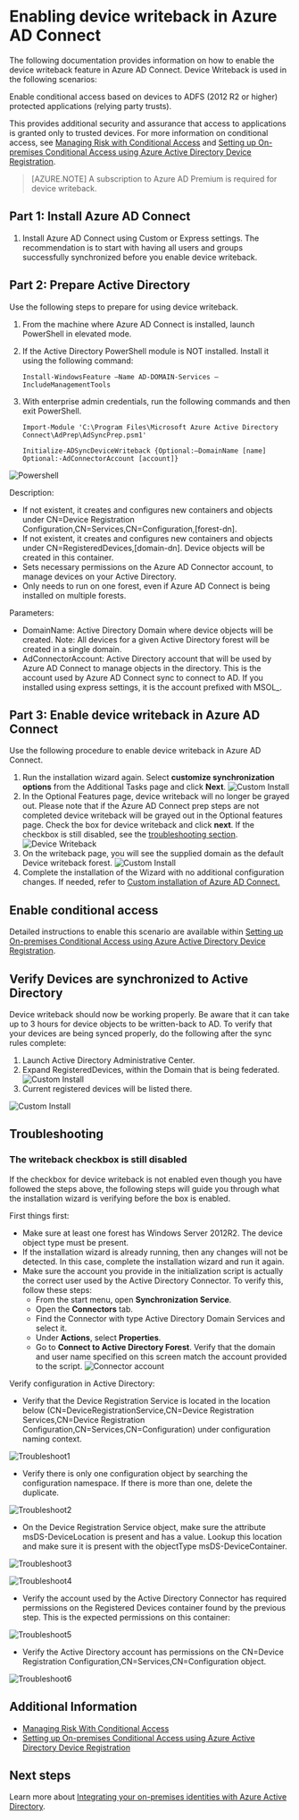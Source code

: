 <properties
	pageTitle="Azure AD Connect: Enabling device writeback | Microsoft Azure"
	description="This document details how to enable device writeback using Azure AD Connect"
	services="active-directory"
	documentationCenter=""
	authors="billmath"
	manager="StevenPo"
	editor="curtand"/>

<tags
	ms.service="active-directory"  
	ms.workload="identity"
	ms.tgt_pltfrm="na"
	ms.devlang="na"
	ms.topic="article"
	ms.date="11/12/2015"
	ms.author="billmath;andkjell"/>

# Enabling device writeback in Azure AD Connect

The following documentation provides information on how to enable the device writeback feature in Azure AD Connect. Device Writeback is used in the following scenarios:

Enable conditional access based on devices to ADFS (2012 R2 or higher) protected applications (relying party trusts).

This provides additional security and assurance that access to applications is granted only to trusted devices. For more information on conditional access, see [Managing Risk with Conditional Access](active-directory-conditional-access.md) and [Setting up On-premises Conditional Access using Azure Active Directory Device Registration](https://msdn.microsoft.com/library/azure/dn788908.aspx).

>[AZURE.NOTE] A subscription to Azure AD Premium is required for device writeback.


## Part 1: Install Azure AD Connect
1. Install Azure AD Connect using Custom or Express settings. The recommendation is to start with having all users and groups successfully synchronized before you enable device writeback.

## Part 2: Prepare Active Directory
Use the following steps to prepare for using device writeback.

1.	From the machine where Azure AD Connect is installed, launch PowerShell in elevated mode.

2.	If the Active Directory PowerShell module is NOT installed. Install it using the following command:

	`Install-WindowsFeature –Name AD-DOMAIN-Services –IncludeManagementTools`

3.	With enterprise admin credentials, run the following commands and then exit PowerShell.

	`Import-Module 'C:\Program Files\Microsoft Azure Active Directory Connect\AdPrep\AdSyncPrep.psm1'`

	`Initialize-ADSyncDeviceWriteback {Optional:–DomainName [name] Optional:-AdConnectorAccount [account]}`


![Powershell](./media/active-directory-aadconnect-get-started-custom-device-writeback/powershell.png)

Description:

- If not existent, it creates and configures new containers and objects under CN=Device Registration Configuration,CN=Services,CN=Configuration,[forest-dn].
- If not existent, it creates and configures new containers and objects under CN=RegisteredDevices,[domain-dn]. Device objects will be created in this container.
- Sets necessary permissions on the Azure AD Connector account, to manage devices on your Active Directory.
- Only needs to run on one forest, even if Azure AD Connect is being installed on multiple forests.

Parameters:

- DomainName: Active Directory Domain where device objects will be created. Note: All devices for a given Active Directory forest will be created in a single domain.
- AdConnectorAccount: Active Directory account that will be used by Azure AD Connect to manage objects in the directory. This is the account used by Azure AD Connect sync to connect to AD. If you installed using express settings, it is the account prefixed with MSOL_.

## Part 3: Enable device writeback in Azure AD Connect
Use the following procedure to enable device writeback in Azure AD Connect.

1.	Run the installation wizard again. Select **customize synchronization options** from the Additional Tasks page and click **Next**.
![Custom Install](./media/active-directory-aadconnect-get-started-custom-device-writeback/devicewriteback2.png)
2.	In the Optional Features page, device writeback will no longer be grayed out. Please note that if the Azure AD Connect prep steps are not completed device writeback will be grayed out in the Optional features page. Check the box for device writeback and click **next**. If the checkbox is still disabled, see the [troubleshooting section](#the-writeback-checkbox-is-still-disabled).
![Device Writeback](./media/active-directory-aadconnect-get-started-custom-device-writeback/devicewriteback3.png)
3.	On the writeback page, you will see the supplied domain as the default Device writeback forest.
![Custom Install](./media/active-directory-aadconnect-get-started-custom-device-writeback/devicewriteback4.png)
4.	Complete the installation of the Wizard with no additional configuration changes. If needed, refer to [Custom installation of Azure AD Connect.](active-directory-aadconnect-get-started-custom.md)


## Enable conditional access
Detailed instructions to enable this scenario are available within [Setting up On-premises Conditional Access using Azure Active Directory Device Registration](https://msdn.microsoft.com/library/azure/dn788908.aspx).

## Verify Devices are synchronized to Active Directory
Device writeback should now be working properly. Be aware that it can take up to 3 hours for device objects to be written-back to AD.  To verify that your devices are being synced properly, do the following after the sync rules complete:

1.	Launch Active Directory Administrative Center.
2.	Expand RegisteredDevices, within the Domain that is being federated.
![Custom Install](./media/active-directory-aadconnect-get-started-custom-device-writeback/devicewriteback5.png)
3.	Current registered devices will be listed there.

![Custom Install](./media/active-directory-aadconnect-get-started-custom-device-writeback/devicewriteback6.png)

## Troubleshooting

### The writeback checkbox is still disabled
If the checkbox for device writeback is not enabled even though you have followed the steps above, the following steps will guide you through what the installation wizard is verifying before the box is enabled.

First things first:

- Make sure at least one forest has Windows Server 2012R2. The device object type must be present.
- If the installation wizard is already running, then any changes will not be detected. In this case, complete the installation wizard and run it again.
- Make sure the account you provide in the initialization script is actually the correct user used by the Active Directory Connector. To verify this, follow these steps:
	- From the start menu, open **Synchronization Service**.
	- Open the **Connectors** tab.
	- Find the Connector with type Active Directory Domain Services and select it.
	- Under **Actions**, select **Properties**.
	- Go to **Connect to Active Directory Forest**. Verify that the domain and user name specified on this screen match the account provided to the script.
![Connector account](./media/active-directory-aadconnect-get-started-custom-device-writeback/connectoraccount.png)

Verify configuration in Active Directory:
- Verify that the Device Registration Service is located in the location below (CN=DeviceRegistrationService,CN=Device Registration Services,CN=Device Registration Configuration,CN=Services,CN=Configuration) under configuration naming context.

![Troubleshoot1](./media/active-directory-aadconnect-get-started-custom-device-writeback/troubleshoot1.png)

- Verify there is only one configuration object by searching the configuration namespace. If there is more than one, delete the duplicate.

![Troubleshoot2](./media/active-directory-aadconnect-get-started-custom-device-writeback/troubleshoot2.png)

- On the Device Registration Service object, make sure the attribute msDS-DeviceLocation is present and has a value. Lookup this location and make sure it is present with the objectType msDS-DeviceContainer.

![Troubleshoot3](./media/active-directory-aadconnect-get-started-custom-device-writeback/troubleshoot3.png)

![Troubleshoot4](./media/active-directory-aadconnect-get-started-custom-device-writeback/troubleshoot4.png)

- Verify the account used by the Active Directory Connector has required permissions on the Registered Devices container found by the previous step. This is the expected permissions on this container:

![Troubleshoot5](./media/active-directory-aadconnect-get-started-custom-device-writeback/troubleshoot5.png)

- Verify the Active Directory account has permissions on the CN=Device Registration Configuration,CN=Services,CN=Configuration object.

![Troubleshoot6](./media/active-directory-aadconnect-get-started-custom-device-writeback/troubleshoot6.png)

## Additional Information
- [Managing Risk With Conditional Access](active-directory-conditional-access.md)
- [Setting up On-premises Conditional Access using Azure Active Directory Device Registration](https://msdn.microsoft.com/library/azure/dn788908.aspx)

## Next steps
Learn more about [Integrating your on-premises identities with Azure Active Directory](active-directory-aadconnect.md).

